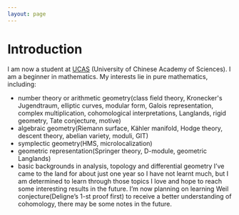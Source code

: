 ```yaml
---
layout: page
---
```


# Introduction

I am now a student at [UCAS] (University of Chinese Academy of Sciences). I am a beginner in mathematics. My interests lie in pure mathematics, including:

- number theory or arithmetic geometry(class field theory, Kronecker's Jugendtraum, elliptic curves, modular form, Galois representation, complex multiplication, cohomological interpretations, Langlands, rigid geometry, Tate conjecture, motive)
- algebraic geometry(Riemann surface, Kähler manifold, Hodge theory, descent theory, abelian variety, moduli, GIT)
- symplectic geometry(HMS, microlocalization)
- geometric representation(Springer theory, D-module, geometric Langlands)
- basic backgrounds in analysis, topology and differential geometry
I’ve came to the land for about just one year so I have not learnt much, but I am determined to learn through those topics I love and hope to reach some interesting results in the future.
I’m now planning on learning Weil conjecture(Deligne’s 1-st proof first) to receive a better understanding of cohomology, there may be some notes in the future. 




[UCAS]:http://www.ucas.ac.cn/

<!-- <img src="/images/jasonansel3.jpg" class="floatpic" width="200" height="200">
My name is Jason Ansel.  I am a Director of Engineering at GoDaddy, which
I joined in 2013 as part of the [acquisition] of the startup [Locu][locu].
I started working for Locu in 2011, while I was simultaneously pursuing
my PhD at [MIT][MIT] [CSAIL][CSAIL], which I completed in 2013.  I was the
first non-founder employee of Locu and my work there and at GoDaddy focuses
on creating machine learning algorithms for extracting semantic information
from unstructured web content.

I spend some of my free time working on [OpenTuner], an extensible framework
for program autotuning.  We are currently looking for users, if interested
the source code is available on the [OpenTuner] site.

As part of my PhD dissertation, I started the [PetaBricks] language and
compiler project.  PetaBricks is a language that incorporates algorithmic
choices to allow an integrated autotuner to explore search spaces of program
implementations.  As an undergraduate I did research with [Gene Cooperman]
and helped create [DMTCP], a user-level distributed checkpoint/restart system. -->


<!-- [acquisition]: http://allthingsd.com/20130819/godaddy-acquires-merchant-finder-startup-locu-for-70-million/
[CSAIL]: http://www.csail.mit.edu/
[DMTCP]: http://dmtcp.sourceforge.net/
[Gene Cooperman]: http://www.ccs.neu.edu/home/gene/
[Locu]: http://locu.com/
[MIT]: http://www.mit.edu/
[OpenTuner]: http://opentuner.org/
[PetaBricks]: http://projects.csail.mit.edu/petabricks/
[Commit]: http://groups.csail.mit.edu/commit/
[Saman Amarasinghe]: http://people.csail.mit.edu/saman/ -->

